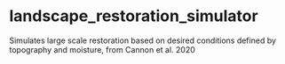 # landscape_restoration_simulator
 Simulates large scale restoration based on desired conditions defined by topography and moisture, from Cannon et al. 2020
